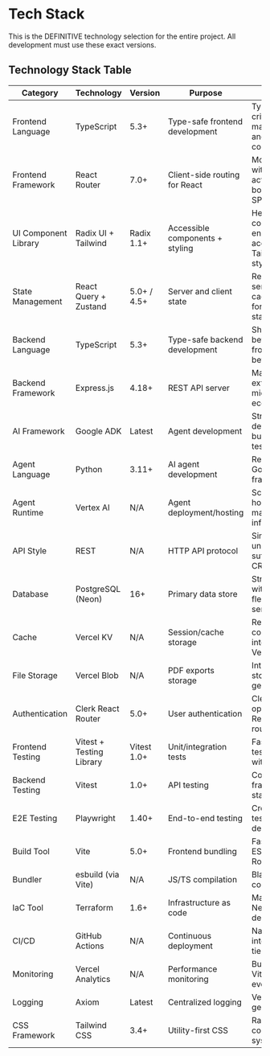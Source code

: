 # Tech Stack

This is the DEFINITIVE technology selection for the entire project. All development must use these exact versions.

## Technology Stack Table

| Category | Technology | Version | Purpose | Rationale |
|----------|------------|---------|---------|-----------|
| Frontend Language | TypeScript | 5.3+ | Type-safe frontend development | Type safety critical for maintainability and AI agent comprehension |
| Frontend Framework | React Router | 7.0+ | Client-side routing for React | Modern routing with data loading, actions, and error boundaries for SPAs |
| UI Component Library | Radix UI + Tailwind | Radix 1.1+ | Accessible components + styling | Headless components ensure accessibility, Tailwind for rapid styling |
| State Management | React Query + Zustand | 5.0+ / 4.5+ | Server and client state | React Query for server state caching, Zustand for global client state |
| Backend Language | TypeScript | 5.3+ | Type-safe backend development | Shared types between frontend/backend, better IDE support |
| Backend Framework | Express.js | 4.18+ | REST API server | Mature, simple, extensive middleware ecosystem |
| AI Framework | Google ADK | Latest | Agent development | Structured agent development with built-in tools and testing |
| Agent Language | Python | 3.11+ | AI agent development | Required for Google ADK framework |
| Agent Runtime | Vertex AI | N/A | Agent deployment/hosting | Scalable agent hosting with managed infrastructure |
| API Style | REST | N/A | HTTP API protocol | Simple, well-understood, sufficient for CRUD operations |
| Database | PostgreSQL (Neon) | 16+ | Primary data store | Structured data with JSONB flexibility, serverless scaling |
| Cache | Vercel KV | N/A | Session/cache storage | Redis-compatible, integrated with Vercel |
| File Storage | Vercel Blob | N/A | PDF exports storage | Integrated blob storage for generated reports |
| Authentication | Clerk React Router | 5.0+ | User authentication | Clerk SDK optimized for React Router with route protection |
| Frontend Testing | Vitest + Testing Library | Vitest 1.0+ | Unit/integration tests | Fast, ESM-native testing aligned with Vite |
| Backend Testing | Vitest | 1.0+ | API testing | Consistent testing framework across stack |
| E2E Testing | Playwright | 1.40+ | End-to-end testing | Cross-browser testing with good debugging |
| Build Tool | Vite | 5.0+ | Frontend bundling | Fast builds, native ESM, React Router compatible |
| Bundler | esbuild (via Vite) | N/A | JS/TS compilation | Blazing fast compilation |
| IaC Tool | Terraform | 1.6+ | Infrastructure as code | Manage Vercel, Neon resources declaratively |
| CI/CD | GitHub Actions | N/A | Continuous deployment | Native GitHub integration, free tier sufficient |
| Monitoring | Vercel Analytics | N/A | Performance monitoring | Built-in Web Vitals and custom events |
| Logging | Axiom | Latest | Centralized logging | Vercel integration, generous free tier |
| CSS Framework | Tailwind CSS | 3.4+ | Utility-first CSS | Rapid prototyping, consistent design system |
